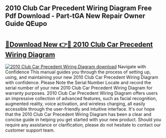 ## 2010 Club Car Precedent Wiring Diagram Free Pdf Download - Part-tGA New Repair Owner Guide QEupo

# <h2><a href="http://dftsml5.blite.top/?on=2010+Club+Car+Precedent+Wiring+Diagram">🔗Download New 👉🔴 2010 Club Car Precedent Wiring Diagram</a></h2>

[![2010 Club Car Precedent Wiring Diagram download](https://i.imgur.com/lujVjoI.png)](http://dftsml5.blite.top/?on=2010+Club+Car+Precedent+Wiring+Diagram)
Navigate with Confidence This manual guides you through the process of setting up, using, and maintaining your new 2010 Club Car Precedent Wiring Diagram with confidence. Please Note the Serial Number Locate and record the serial number of your new 2010 Club Car Precedent Wiring Diagram for warranty purposes. 2010 Club Car Precedent Wiring Diagram offers users an impressive collection of advanced features, such as facial recognition, augmented reality, voice activation, and wireless charging, all easily accessible through the user-friendly and intuitive interface. It's our hope that the 2010 Club Car Precedent Wiring Diagram has been a clear and concise guide in helping you get started with your new product. Should you require any assistance or clarification, please do not hesitate to contact our customer support team.
